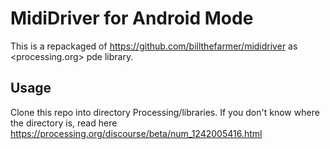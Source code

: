 # MidiDriver for Android Mode

This is a repackaged of https://github.com/billthefarmer/mididriver as <processing.org> pde library.

## Usage

Clone this repo into directory Processing/libraries. If you don't know where the directory is, read here <https://processing.org/discourse/beta/num_1242005416.html>


